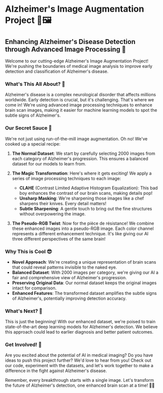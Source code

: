 # Alzheimer's Image Augmentation Project 🧠🖼️

## Enhancing Alzheimer's Disease Detection through Advanced Image Processing 🚀

Welcome to our cutting-edge Alzheimer's Image Augmentation Project! We're pushing the boundaries of medical image analysis to improve early detection and classification of Alzheimer's disease. 

### What's This All About? 🤔

Alzheimer's disease is a complex neurological disorder that affects millions worldwide. Early detection is crucial, but it's challenging. That's where we come in! We're using advanced image processing techniques to enhance brain scan images, making it easier for machine learning models to spot the subtle signs of Alzheimer's.

### Our Secret Sauce 🧪

We're not just using run-of-the-mill image augmentation. Oh no! We've cooked up a special recipe:

1. **The Normal Dataset**: We start by carefully selecting 2000 images from each category of Alzheimer's progression. This ensures a balanced dataset for our models to learn from.

2. **The Magic Transformation**: Here's where it gets exciting! We apply a series of image processing techniques to each image:
   - **CLAHE** (Contrast Limited Adaptive Histogram Equalization): This bad boy enhances the contrast of our brain scans, making details pop!
   - **Unsharp Masking**: We're sharpening those images like a chef sharpens their knives. Every detail matters!
   - **Subtle Sharpening**: A gentle touch to bring out the fine structures without overpowering the image.

3. **The Pseudo-RGB Twist**: Now for the pièce de résistance! We combine these enhanced images into a pseudo-RGB image. Each color channel represents a different enhancement technique. It's like giving our AI three different perspectives of the same brain!

### Why This is Cool 😎

- **Novel Approach**: We're creating a unique representation of brain scans that could reveal patterns invisible to the naked eye.
- **Balanced Dataset**: With 2000 images per category, we're giving our AI a fair and comprehensive view of Alzheimer's progression.
- **Preserving Original Data**: Our normal dataset keeps the original images intact for comparison.
- **Enhanced Features**: The transformed dataset amplifies the subtle signs of Alzheimer's, potentially improving detection accuracy.

### What's Next? 🚀

This is just the beginning! With our enhanced dataset, we're poised to train state-of-the-art deep learning models for Alzheimer's detection. We believe this approach could lead to earlier diagnosis and better patient outcomes.

### Get Involved! 🤝

Are you excited about the potential of AI in medical imaging? Do you have ideas to push this project further? We'd love to hear from you! Check out our code, experiment with the datasets, and let's work together to make a difference in the fight against Alzheimer's disease.

Remember, every breakthrough starts with a single image. Let's transform the future of Alzheimer's detection, one enhanced brain scan at a time! 🧠✨
